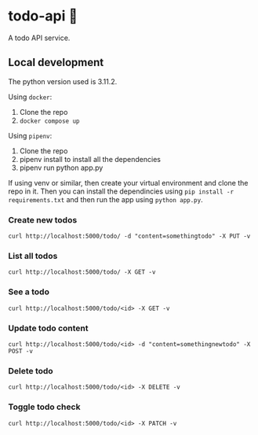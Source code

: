 # todo-api 📃

A todo API service.

## Local development

The python version used is 3.11.2.

Using `docker`:

1. Clone the repo
2. `docker compose up`

Using `pipenv`:

1. Clone the repo
2. pipenv install to install all the dependencies
3. pipenv run python app.py

If using venv or similar, then create your virtual environment and clone the repo in it.
Then you can install the dependincies using `pip install -r requirements.txt` and then run the app using `python app.py`.

### Create new todos

```
curl http://localhost:5000/todo/ -d "content=somethingtodo" -X PUT -v
```

### List all todos

```
curl http://localhost:5000/todo/ -X GET -v
```

### See a todo

```
curl http://localhost:5000/todo/<id> -X GET -v
```

### Update todo content

```
curl http://localhost:5000/todo/<id> -d "content=somethingnewtodo" -X POST -v
```

### Delete todo

```
curl http://localhost:5000/todo/<id> -X DELETE -v
```

### Toggle todo check

```
curl http://localhost:5000/todo/<id> -X PATCH -v
```
